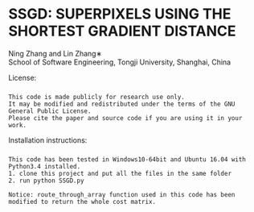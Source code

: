 SSGD: SUPERPIXELS USING THE SHORTEST GRADIENT DISTANCE
====
Ning Zhang and Lin Zhang∗  
School of Software Engineering, Tongji University, Shanghai, China  

License:
###
    This code is made publicly for research use only. 
    It may be modified and redistributed under the terms of the GNU General Public License.
    Please cite the paper and source code if you are using it in your work.

Installation instructions:  
###
    This code has been tested in Windows10-64bit and Ubuntu 16.04 with Python3.4 installed.  
    1. clone this project and put all the files in the same folder  
    2. run python SSGD.py  

    Notice: route_through_array function used in this code has been modified to return the whole cost matrix.

